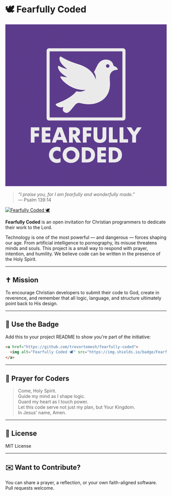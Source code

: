# 🕊️ Fearfully Coded

![Fearfully Coded Logo](./logo.png)

> *“I praise you, for I am fearfully and wonderfully made.”*  
> — Psalm 139:14

<a href="https://github.com/trevortomesh/fearfully-coded">
  <img alt="Fearfully Coded 🕊️" src="https://img.shields.io/badge/Fearfully%20Coded%20🕊️-6a1b9a?style=flat-square&logoColor=white"/>
</a>

**Fearfully Coded** is an open invitation for Christian programmers to dedicate their work to the Lord.

Technology is one of the most powerful — and dangerous — forces shaping our age. From artificial intelligence to pornography, its misuse threatens minds and souls. This project is a small way to respond with prayer, intention, and humility. We believe code can be written in the presence of the Holy Spirit.

---

## ✝️ Mission

To encourage Christian developers to submit their code to God, create in reverence, and remember that all logic, language, and structure ultimately point back to His design.

---

## 🙌 Use the Badge

Add this to your project README to show you're part of the initiative:

```markdown
<a href="https://github.com/trevortomesh/fearfully-coded">
  <img alt="Fearfully Coded 🕊️" src="https://img.shields.io/badge/Fearfully%20Coded%20🕊️-lightgrey?style=flat-square"/>
</a>
```

---

## 🙏 Prayer for Coders

> Come, Holy Spirit.  
> Guide my mind as I shape logic.  
> Guard my heart as I touch power.  
> Let this code serve not just my plan, but Your Kingdom.  
> In Jesus' name, Amen.

---

## 📜 License

MIT License

---

## ✉️ Want to Contribute?

You can share a prayer, a reflection, or your own faith-aligned software.  
Pull requests welcome.

